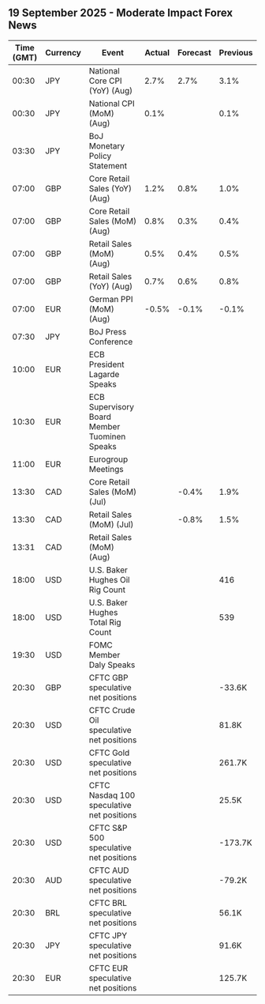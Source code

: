 ## 19 September 2025 - Moderate Impact Forex News

| Time (GMT) | Currency | Event | Actual | Forecast | Previous |
|------|----------|-------|--------|----------|----------|
| 00:30 | JPY | National Core CPI (YoY) (Aug) | 2.7% | 2.7% | 3.1% |
| 00:30 | JPY | National CPI (MoM) (Aug) | 0.1% |  | 0.1% |
| 03:30 | JPY | BoJ Monetary Policy Statement |  |  |  |
| 07:00 | GBP | Core Retail Sales (YoY) (Aug) | 1.2% | 0.8% | 1.0% |
| 07:00 | GBP | Core Retail Sales (MoM) (Aug) | 0.8% | 0.3% | 0.4% |
| 07:00 | GBP | Retail Sales (MoM) (Aug) | 0.5% | 0.4% | 0.5% |
| 07:00 | GBP | Retail Sales (YoY) (Aug) | 0.7% | 0.6% | 0.8% |
| 07:00 | EUR | German PPI (MoM) (Aug) | -0.5% | -0.1% | -0.1% |
| 07:30 | JPY | BoJ Press Conference |  |  |  |
| 10:00 | EUR | ECB President Lagarde Speaks |  |  |  |
| 10:30 | EUR | ECB Supervisory Board Member Tuominen Speaks |  |  |  |
| 11:00 | EUR | Eurogroup Meetings |  |  |  |
| 13:30 | CAD | Core Retail Sales (MoM) (Jul) |  | -0.4% | 1.9% |
| 13:30 | CAD | Retail Sales (MoM) (Jul) |  | -0.8% | 1.5% |
| 13:31 | CAD | Retail Sales (MoM) (Aug) |  |  |  |
| 18:00 | USD | U.S. Baker Hughes Oil Rig Count |  |  | 416 |
| 18:00 | USD | U.S. Baker Hughes Total Rig Count |  |  | 539 |
| 19:30 | USD | FOMC Member Daly Speaks |  |  |  |
| 20:30 | GBP | CFTC GBP speculative net positions |  |  | -33.6K |
| 20:30 | USD | CFTC Crude Oil speculative net positions |  |  | 81.8K |
| 20:30 | USD | CFTC Gold speculative net positions |  |  | 261.7K |
| 20:30 | USD | CFTC Nasdaq 100 speculative net positions |  |  | 25.5K |
| 20:30 | USD | CFTC S&P 500 speculative net positions |  |  | -173.7K |
| 20:30 | AUD | CFTC AUD speculative net positions |  |  | -79.2K |
| 20:30 | BRL | CFTC BRL speculative net positions |  |  | 56.1K |
| 20:30 | JPY | CFTC JPY speculative net positions |  |  | 91.6K |
| 20:30 | EUR | CFTC EUR speculative net positions |  |  | 125.7K |
